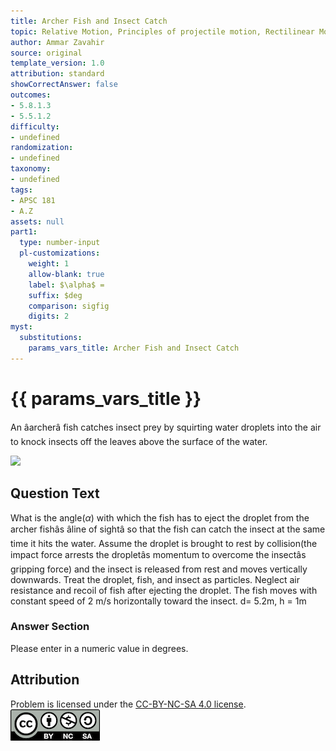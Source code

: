 ```yaml
---
title: Archer Fish and Insect Catch
topic: Relative Motion, Principles of projectile motion, Rectilinear Motion
author: Ammar Zavahir
source: original
template_version: 1.0
attribution: standard
showCorrectAnswer: false
outcomes:
- 5.8.1.3
- 5.5.1.2
difficulty:
- undefined
randomization:
- undefined
taxonomy:
- undefined
tags:
- APSC 181
- A.Z
assets: null
part1:
  type: number-input
  pl-customizations:
    weight: 1
    allow-blank: true
    label: $\alpha$ =
    suffix: $deg
    comparison: sigfig
    digits: 2
myst:
  substitutions:
    params_vars_title: Archer Fish and Insect Catch
---
```

# {{ params_vars_title }}
An âarcherâ fish catches insect prey by squirting water droplets into the air to knock insects off the leaves above the surface of the water.

<img src="fish.png" width=400>

## Question Text

What is the angle($\alpha$) with which the fish has to eject the droplet from the archer fishâs âline of sightâ so that the fish can catch the insect at the same time it hits the water. Assume the droplet is brought to rest by collision(the impact force arrests the dropletâs momentum to overcome the insectâs gripping force) and the insect is released from rest and moves vertically downwards. Treat the droplet, fish, and insect as particles. Neglect air resistance and recoil of fish after ejecting the droplet.
The fish moves with constant speed of 2 m/s horizontally toward the insect.
d= 5.2m, h = 1m

### Answer Section

Please enter in a numeric value in degrees.

## Attribution

Problem is licensed under the [CC-BY-NC-SA 4.0 license](https://creativecommons.org/licenses/by-nc-sa/4.0/).<br> ![The Creative Commons 4.0 license requiring attribution-BY, non-commercial-NC, and share-alike-SA license.](https://raw.githubusercontent.com/firasm/bits/master/by-nc-sa.png)